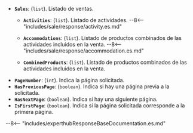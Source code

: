 ﻿- **`Sales`**: (`list`). Listado de ventas.
    - **`Activities`**: (`list`). Listado de actividades.
          --8<-- "includes/sale/response/activity.es.md"
    
    - **`Accommodations`**: (`list`). Listado de productos combinados de las actividades incluidos en la venta.
              --8<-- "includes/sale/response/accommodation.es.md"
    - **`CombinedProducts`**: (`list`). Listado de productos combinados de las actividades incluidos en la venta.
- **`PageNumber`**: (`int`). Indica la página solicitada.
- **`HasPreviousPage`**: (`boolean`). Indica si hay una página previa a la solicitada.
- **`HasNextPage`**: (`boolean`). Indica si hay una siguiente página.
- **`IsFirstPage`**: (`boolean`). Indica si la página solicitada corresponde a la primera página.

--8<-- "includes/experthubResponseBaseDocumentation.es.md"
